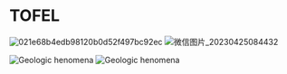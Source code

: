 # TOFEL

![021e68b4edb98120b0d52f497bc92ec](https://user-images.githubusercontent.com/130538372/232719000-76d875b6-551d-4bb3-a05d-7dada565623b.jpg)
![微信图片_20230425084432](https://user-images.githubusercontent.com/130538372/234149361-27da77a9-a738-4d84-be01-269e2203bd88.jpg)

![Geologic henomena](https://user-images.githubusercontent.com/130538372/235306518-2b684ace-b926-42f1-ab51-773284484bc1.jpg)
![Geologic henomena](https://user-images.githubusercontent.com/130538372/235306515-1e758927-a7dc-4483-9941-da07872a6e25.jpg)
